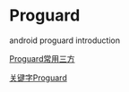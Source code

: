 # Proguard
android proguard introduction

[Proguard常用三方](https://github.com/fayou147/Proguard/blob/master/html/Proguard%E5%B8%B8%E7%94%A8%E4%B8%89%E6%96%B9.html)


[关键字Proguard](https://github.com/fayou147/Proguard/blob/master/html/%E5%85%B3%E9%94%AE%E5%AD%97Proguard.html)